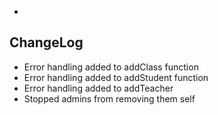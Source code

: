 - 
## ChangeLog

- Error handling added to addClass function
- Error handling added to addStudent function
- Error handling added to addTeacher
- Stopped admins from removing them self